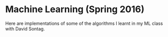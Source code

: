 # Machine Learning (Spring 2016)

Here are implementations of some of the algorithms I learnt in my ML class with David Sontag.

